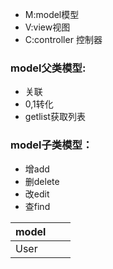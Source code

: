 - M:model模型
- V:view视图
- C:controller 控制器

### model父类模型:
- 关联
- 0,1转化
- getlist获取列表

### model子类模型：
- 增add
- 删delete
- 改edit
- 查find

|model|||
|--|--|--|
|User|||
